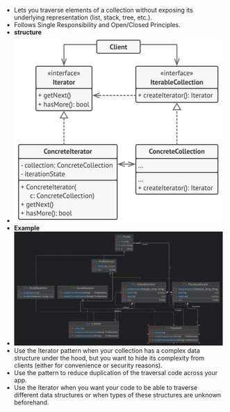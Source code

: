 - Lets you traverse elements of a collection without exposing its underlying representation (list, stack, tree, etc.).
- Follows Single Responsibility and Open/Closed Principles.
- **structure**
- ![img.png](img.png)
- **Example**
- ![img_1.png](img_1.png)
-  Use the Iterator pattern when your collection has a complex data structure under the hood, but you want to hide its complexity from clients (either for convenience or security reasons).
- Use the pattern to reduce duplication of the traversal code across your app.
- Use the Iterator when you want your code to be able to traverse different data structures or when types of these structures are unknown beforehand.